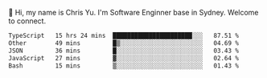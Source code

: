 👋 Hi, my name is Chris Yu. I'm Software Enginner base in Sydney. Welcome to connect.

<!--START_SECTION:waka-->

```txt
TypeScript   15 hrs 24 mins  ██████████████████████░░░   87.51 %
Other        49 mins         █▒░░░░░░░░░░░░░░░░░░░░░░░   04.69 %
JSON         36 mins         █░░░░░░░░░░░░░░░░░░░░░░░░   03.43 %
JavaScript   27 mins         ▓░░░░░░░░░░░░░░░░░░░░░░░░   02.64 %
Bash         15 mins         ▒░░░░░░░░░░░░░░░░░░░░░░░░   01.43 %
```

<!--END_SECTION:waka-->
